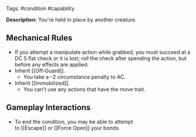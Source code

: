 Tags: #condition #capability

**Description:** You're held in place by another creature.

## Mechanical Rules

- If you attempt a manipulate action while grabbed, you must succeed at a DC 5 flat check or it is lost; roll the check after spending the action, but before any effects are applied.  
- Inherit [[Off-Guard]].
	- You take a –2 circumstance penalty to AC.  
- Inherit [[Immobilized]].
	- You can't use any actions that have the move trait.

## Gameplay Interactions

- To end the condition, you may be able to attempt to [[Escape]] or [[Force Open]] your bonds.  